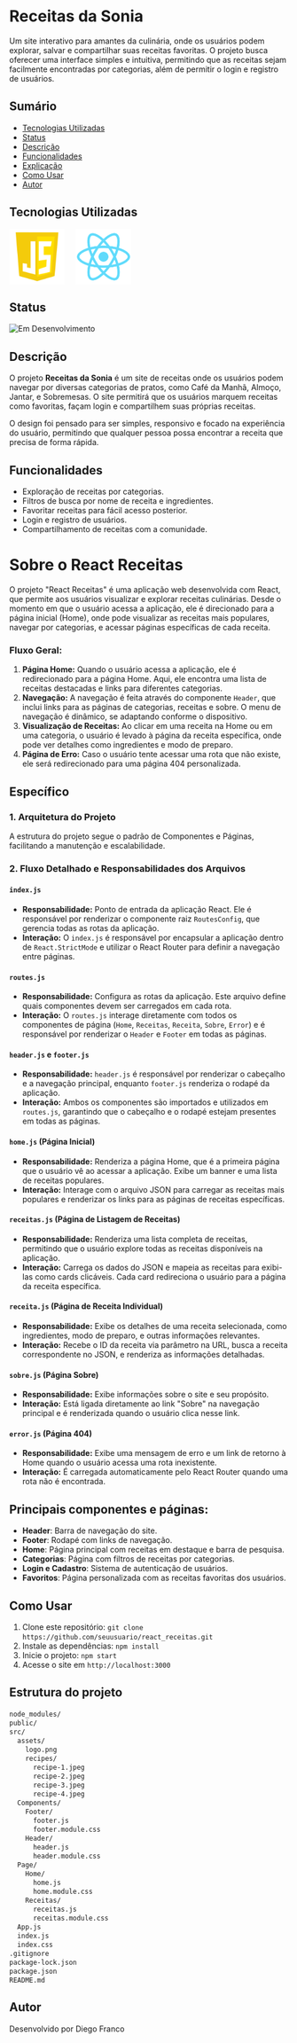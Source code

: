 # Receitas da Sonia

Um site interativo para amantes da culinária, onde os usuários podem explorar, salvar e compartilhar suas receitas favoritas. O projeto busca oferecer uma interface simples e intuitiva, permitindo que as receitas sejam facilmente encontradas por categorias, além de permitir o login e registro de usuários.

<!-- ## Interface

<div align="center">
  <img src="img/logo.png" alt="Imagem do Projeto" width="100">
</div> -->

## Sumário

- [Tecnologias Utilizadas](#tecnologias-utilizadas)
- [Status](#status)
- [Descrição](#descrição)
- [Funcionalidades](#funcionalidades)
- [Explicação](#explicação)
- [Como Usar](#como-usar)
- [Autor](#autor)

## Tecnologias Utilizadas

<div style="display: flex; flex-direction: row;">
  <div style="margin-right: 20px; display: flex; justify-content: flex-start;">
    <img src="public/js.png" alt="Logo Linguagem" width="100"/>
  </div>
  <div style="margin-right: 20px; display: flex; justify-content: flex-start;">
    <img src="public/react.png" alt="Logo Linguagem" width="100"/>
  </div>
</div>

## Status

![Em Desenvolvimento](http://img.shields.io/static/v1?label=STATUS&message=EM%20DESENVOLVIMENTO&color=RED&style=for-the-badge)

## Descrição

O projeto **Receitas da Sonia** é um site de receitas onde os usuários podem navegar por diversas categorias de pratos, como Café da Manhã, Almoço, Jantar, e Sobremesas. O site permitirá que os usuários marquem receitas como favoritas, façam login e compartilhem suas próprias receitas.

O design foi pensado para ser simples, responsivo e focado na experiência do usuário, permitindo que qualquer pessoa possa encontrar a receita que precisa de forma rápida.

## Funcionalidades

- Exploração de receitas por categorias.
- Filtros de busca por nome de receita e ingredientes.
- Favoritar receitas para fácil acesso posterior.
- Login e registro de usuários.
- Compartilhamento de receitas com a comunidade.

# Sobre o React Receitas

O projeto "React Receitas" é uma aplicação web desenvolvida com React, que permite aos usuários visualizar e explorar receitas culinárias. Desde o momento em que o usuário acessa a aplicação, ele é direcionado para a página inicial (Home), onde pode visualizar as receitas mais populares, navegar por categorias, e acessar páginas específicas de cada receita.

### Fluxo Geral:

1. **Página Home:** Quando o usuário acessa a aplicação, ele é redirecionado para a página Home. Aqui, ele encontra uma lista de receitas destacadas e links para diferentes categorias.
2. **Navegação:** A navegação é feita através do componente `Header`, que inclui links para as páginas de categorias, receitas e sobre. O menu de navegação é dinâmico, se adaptando conforme o dispositivo.
3. **Visualização de Receitas:** Ao clicar em uma receita na Home ou em uma categoria, o usuário é levado à página da receita específica, onde pode ver detalhes como ingredientes e modo de preparo.
4. **Página de Erro:** Caso o usuário tente acessar uma rota que não existe, ele será redirecionado para uma página 404 personalizada.

## Específico

### 1. Arquitetura do Projeto

A estrutura do projeto segue o padrão de Componentes e Páginas, facilitando a manutenção e escalabilidade.

### 2. Fluxo Detalhado e Responsabilidades dos Arquivos

#### `index.js`

- **Responsabilidade:** Ponto de entrada da aplicação React. Ele é responsável por renderizar o componente raiz `RoutesConfig`, que gerencia todas as rotas da aplicação.
- **Interação:** O `index.js` é responsável por encapsular a aplicação dentro de `React.StrictMode` e utilizar o React Router para definir a navegação entre páginas.

#### `routes.js`

- **Responsabilidade:** Configura as rotas da aplicação. Este arquivo define quais componentes devem ser carregados em cada rota.
- **Interação:** O `routes.js` interage diretamente com todos os componentes de página (`Home`, `Receitas`, `Receita`, `Sobre`, `Error`) e é responsável por renderizar o `Header` e `Footer` em todas as páginas.

#### `header.js` e `footer.js`

- **Responsabilidade:** `header.js` é responsável por renderizar o cabeçalho e a navegação principal, enquanto `footer.js` renderiza o rodapé da aplicação.
- **Interação:** Ambos os componentes são importados e utilizados em `routes.js`, garantindo que o cabeçalho e o rodapé estejam presentes em todas as páginas.

#### `home.js` (Página Inicial)

- **Responsabilidade:** Renderiza a página Home, que é a primeira página que o usuário vê ao acessar a aplicação. Exibe um banner e uma lista de receitas populares.
- **Interação:** Interage com o arquivo JSON para carregar as receitas mais populares e renderizar os links para as páginas de receitas específicas.

#### `receitas.js` (Página de Listagem de Receitas)

- **Responsabilidade:** Renderiza uma lista completa de receitas, permitindo que o usuário explore todas as receitas disponíveis na aplicação.
- **Interação:** Carrega os dados do JSON e mapeia as receitas para exibi-las como cards clicáveis. Cada card redireciona o usuário para a página da receita específica.

#### `receita.js` (Página de Receita Individual)

- **Responsabilidade:** Exibe os detalhes de uma receita selecionada, como ingredientes, modo de preparo, e outras informações relevantes.
- **Interação:** Recebe o ID da receita via parâmetro na URL, busca a receita correspondente no JSON, e renderiza as informações detalhadas.

#### `sobre.js` (Página Sobre)

- **Responsabilidade:** Exibe informações sobre o site e seu propósito.
- **Interação:** Está ligada diretamente ao link "Sobre" na navegação principal e é renderizada quando o usuário clica nesse link.

#### `error.js` (Página 404)

- **Responsabilidade:** Exibe uma mensagem de erro e um link de retorno à Home quando o usuário acessa uma rota inexistente.
- **Interação:** É carregada automaticamente pelo React Router quando uma rota não é encontrada.

## Principais componentes e páginas:

- **Header**: Barra de navegação do site.
- **Footer**: Rodapé com links de navegação.
- **Home**: Página principal com receitas em destaque e barra de pesquisa.
- **Categorias**: Página com filtros de receitas por categorias.
- **Login e Cadastro**: Sistema de autenticação de usuários.
- **Favoritos**: Página personalizada com as receitas favoritas dos usuários.

## Como Usar

1. Clone este repositório: `git clone https://github.com/seuusuario/react_receitas.git`
2. Instale as dependências: `npm install`
3. Inicie o projeto: `npm start`
4. Acesse o site em `http://localhost:3000`

## Estrutura do projeto

```
node_modules/
public/
src/
  assets/
    logo.png
    recipes/
      recipe-1.jpeg
      recipe-2.jpeg
      recipe-3.jpeg
      recipe-4.jpeg
  Components/
    Footer/
      footer.js
      footer.module.css
    Header/
      header.js
      header.module.css
  Page/
    Home/
      home.js
      home.module.css
    Receitas/
      receitas.js
      receitas.module.css
  App.js
  index.js
  index.css
.gitignore
package-lock.json
package.json
README.md
```

## Autor

Desenvolvido por Diego Franco
